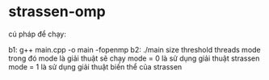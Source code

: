 # strassen-omp

cú pháp để chạy: 

b1: g++ main.cpp -o main -fopenmp
b2: ./main size threshold threads mode
trong đó mode là giải thuật sẽ chạy
mode = 0 là sử dụng giải thuật strassen
mode = 1 là sử dụng giải thuật biến thể của strassen
